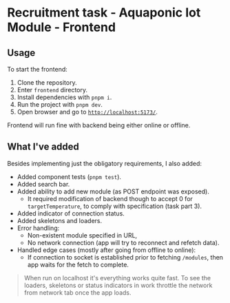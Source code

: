 # Recruitment task - Aquaponic Iot Module - Frontend

## Usage

To start the frontend:

1. Clone the repository.
2. Enter `frontend` directory.
3. Install dependencies with `pnpm i`.
4. Run the project with `pnpm dev`.
5. Open browser and go to [`http://localhost:5173/`](http://localhost:5173/).

Frontend will run fine with backend being either online or offline.

## What I've added

Besides implementing just the obligatory requirements, I also added:

- Added component tests (`pnpm test`).
- Added search bar.
- Added ability to add new module (as POST endpoint was exposed).
    - It required modification of backend though to accept 0 for `targetTemperature`, to comply with specification (task
      part 3).
- Added indicator of connection status.
- Added skeletons and loaders.
- Error handling:
    - Non-existent module specified in URL,
    - No network connection (app will try to reconnect and refetch data).
- Handled edge cases (mostly after going from offline to online):
    - If connection to socket is established prior to fetching `/modules`, then app waits for the fetch to complete.

> When run on localhost it's everything works quite fast. To see the loaders, skeletons or status indicators in work
> throttle the network from network tab once the app loads.